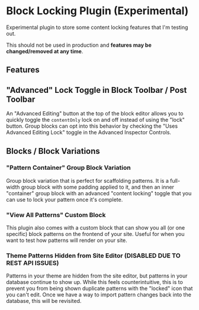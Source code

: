 # Block Locking Plugin (Experimental)

Experimental plugin to store some content locking features that I'm testing out.

This should not be used in production and **features may be changed/removed at any time**.


## Features

## "Advanced" Lock Toggle in Block Toolbar / Post Toolbar

An "Advanced Editing" button at the top of the block editor allows you to quickly toggle the `contentOnly` lock on and off instead of using the "lock" button. Group blocks can opt into this behavior by checking the "Uses Advanced Editing Lock" toggle in the Advanced Inspector Controls.

## Blocks / Block Variations

### "Pattern Container" Group Block Variation

Group block variation that is perfect for scaffolding patterns. It is a full-width group block with some padding applied to it, and then an inner "container" group block with an advanced "content locking" toggle that you can use to lock your pattern once it's complete.

### "View All Patterns" Custom Block

This plugin also comes with a custom block that can show you all (or one specific) block patterns on the frontend of your site. Useful for when you want to test how patterns will render on your site.

### Theme Patterns Hidden from Site Editor (DISABLED DUE TO REST API ISSUES)

Patterns in your theme are hidden from the site editor, but patterns in your database continue to show up. While this feels counterintuitive, this is to prevent you from being shown duplicate patterns with the "locked" icon that you can't edit. Once we have a way to import pattern changes back into the database, this will be revisited.
